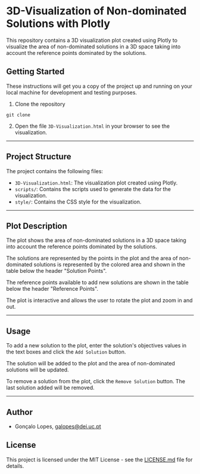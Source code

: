 # 3D-Visualization of Non-dominated Solutions with Plotly

This repository contains a 3D visualization plot created using Plotly to visualize the area of non-dominated solutions in a 3D space taking into account the reference points dominated by the solutions.

## Getting Started

These instructions will get you a copy of the project up and running on your local machine for development and testing purposes.

1. Clone the repository

```
git clone
```

2. Open the file `3D-Visualization.html` in your browser to see the visualization.

---------------------

## Project Structure

The project contains the following files:

- `3D-Visualization.html`: The visualization plot created using Plotly.
- `scripts/`: Contains the scripts used to generate the data for the visualization.
- `style/`: Contains the CSS style for the visualization.

---------------------

## Plot Description

The plot shows the area of non-dominated solutions in a 3D space taking into account the reference points dominated by the solutions.

The solutions are represented by the points in the plot and the area of non-dominated solutions is represented by the colored area and shown in the table below the header "Solution Points".

The reference points available to add new solutions are shown in the table below the header "Reference Points".

The plot is interactive and allows the user to rotate the plot and zoom in and out.

---------------------

## Usage

To add a new solution to the plot, enter the solution's objectives values in the text boxes and click the `Add Solution` button.

The solution will be added to the plot and the area of non-dominated solutions will be updated.

To remove a solution from the plot, click the `Remove Solution` button. The last solution added will be removed.

---------------------

## Author

- Gonçalo Lopes, galopes@dei.uc.pt

## License

This project is licensed under the MIT License - see the [LICENSE.md](LICENSE.md) file for details.